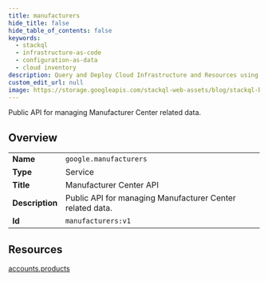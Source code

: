 ```yaml
---
title: manufacturers
hide_title: false
hide_table_of_contents: false
keywords:
  - stackql
  - infrastructure-as-code
  - configuration-as-data
  - cloud inventory
description: Query and Deploy Cloud Infrastructure and Resources using SQL
custom_edit_url: null
image: https://storage.googleapis.com/stackql-web-assets/blog/stackql-blog-post-featured-image.png
---
```

Public API for managing Manufacturer Center related data.  
    

## Overview
<table><tbody>
<tr><td><b>Name</b></td><td><code>google.manufacturers</code></td></tr>
<tr><td><b>Type</b></td><td>Service</td></tr>
<tr><td><b>Title</b></td><td>Manufacturer Center API</td></tr>
<tr><td><b>Description</b></td><td>Public API for managing Manufacturer Center related data.</td></tr>
<tr><td><b>Id</b></td><td><code>manufacturers:v1</code></td></tr>
</tbody></table>

## Resources
<div class="row">
<div class="providerDocColumn">
<a href="/providers/google/manufacturers/accounts.products/">accounts.products</a><br />
</div>
<div class="providerDocColumn">
</div>
</div>
